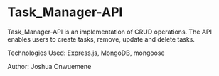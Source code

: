 # Task_Manager-API

Task_Manager-API is an implementation of CRUD operations.
The API enables users to create tasks, remove, update and delete tasks.

Technologies Used: Express.js, MongoDB, mongoose


Author: Joshua Onwuemene
